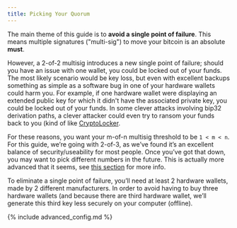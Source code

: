 ```yaml
---
title: Picking Your Quorum
---
```


The main theme of this guide is to **avoid a single point of failure**.
This means multiple signatures ("multi-sig") to move your bitcoin is an absolute **must**.

However, a 2-of-2 multisig introduces a new single point of failure; should you have an issue with one wallet, you could be locked out of your funds.
The most likely scenario would be key loss, but even with excellent backups something as simple as a software bug in one of your hardware wallets could harm you.
For example, if one hardware wallet were displaying an extended public key for which it didn't have the associated private key, you could be locked out of your funds.
In some clever attacks involving bip32 derivation paths, a clever attacker could even try to ransom your funds back to you (kind of like [CryptoLocker](https://en.wikipedia.org/wiki/CryptoLocker).

For these reasons, you want your m-of-n multisig threshold to be `1 < m < n`.
For this guide, we’re going with 2-of-3, as we’ve found it’s an excellent balance of security/useability for most people.
Once you’ve got that down, you may want to pick different numbers in the future.
This is actually more advanced that it seems, see [this section]() for more info.

To eliminate a single point of failure, you’ll need at least 2 hardware wallets, made by 2 different manufacturers.
In order to avoid having to buy three hardware wallets (and because there are  third hardware wallet, we’ll generate this third key less securely on your computer (offline).

{% include advanced_config.md %}
